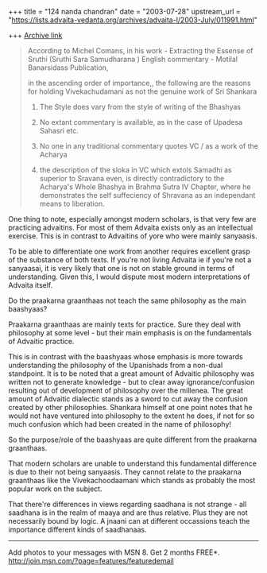 +++
title = "124 nanda chandran"
date = "2003-07-28"
upstream_url = "https://lists.advaita-vedanta.org/archives/advaita-l/2003-July/011991.html"

+++
[Archive link](https://lists.advaita-vedanta.org/archives/advaita-l/2003-July/011991.html)

>According to Michel Comans, in his work - Extracting the Essense of Sruthi 
>(Sruthi Sara Samudharana ) English commentary - Motilal Banarsidass 
>Publication,
>
>in the ascending order of importance,, the following are the reasons for 
>holding Vivekachudamani as not the genuine work of Sri Shankara
>
>1. The Style does vary from the style of writing of the Bhashyas
>
>2. No extant commentary is available, as in the case of Upadesa Sahasri 
>etc.
>
>3. No one in any traditional commentary quotes VC / as a work of the 
>Acharya
>
>4. the description of the sloka in VC which extols Samadhi as superior to 
>Sravana even, is directly contradictory to the Acharya's Whole Bhashya in 
>Brahma Sutra IV Chapter, where he demonstrates the self suffeciency of 
>Shravana as an independant means to liberation.

One thing to note, especially amongst modern scholars, is that very few are 
practicing advaitins. For most of them Advaita exists only as an 
intellectual exercise. This is in contrast to Advaitins of yore who were 
mainly sanyaasis.

To be able to differentiate one work from another requires excellent grasp 
of the substance of both texts. If you're not living Advaita ie if you're 
not a sanyaasai, it is very likely that one is not on stable ground in terms 
of understanding. Given this, I would dispute most modern interpretations of 
Advaita itself.

Do the praakarna graanthaas not teach the same philosophy as the main 
baashyaas?

Praakarna graanthaas are mainly texts for practice. Sure they deal with 
philosophy at some level - but their main emphasis is on the fundamentals of 
Advaitic practice.

This is in contrast with the baashyaas whose emphasis is more towards 
understanding the philosophy of the Upanishads from a non-dual standpoint. 
It is to be noted that a great amount of Advaitic philosophy was written not 
to generate knowledge - but to clear away ignorance/confusion resulting out 
of development of philosophy over the millenea. The great amount of Advaitic 
dialectic stands as a sword to cut away the confusion created by other 
philosophies. Shankara himself at one point notes that he would not have 
ventured into philosophy to the extent he does, if not for so much confusion 
which had been created in the name of philosophy!

So the purpose/role of the baashyaas are quite different from the praakarna 
graanthaas.

That modern scholars are unable to understand this fundamental difference is 
due to their not being sanyaasis. They cannot relate to the praakarna 
graanthaas like the Vivekachoodaamani which stands as probably the most 
popular work on the subject.

That there're differences in views regarding saadhana is not strange - all 
saadhana is in the realm of maaya and are thus relative. Plus they are not 
necessarily bound by logic. A jnaani can at different occassions teach the 
importance different kinds of saadhanaas.

_________________________________________________________________
Add photos to your messages with MSN 8. Get 2 months FREE*.  
http://join.msn.com/?page=features/featuredemail

